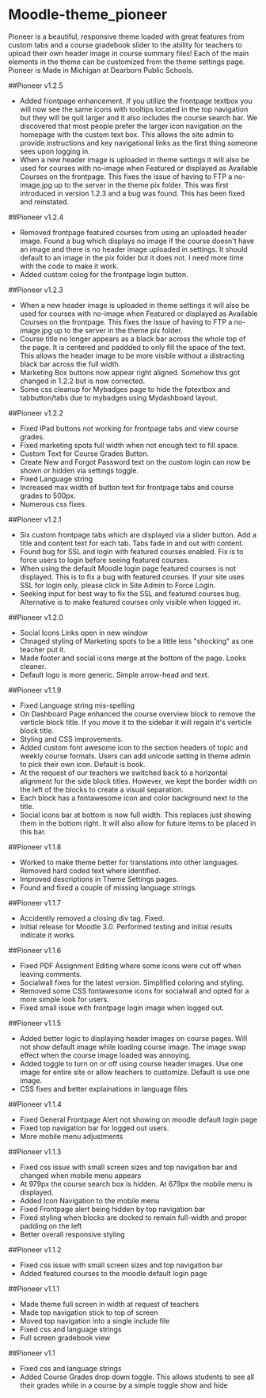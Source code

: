 # Moodle-theme_pioneer
Pioneer is a beautiful, responsive theme loaded with great features from custom tabs and a course gradebook slider to the ability for teachers to upload their own header image in course summary files! Each of the main elements in the theme can be customized from the theme settings page.  Pioneer is Made in Michigan at Dearborn Public Schools.

##Pioneer v1.2.5
* Added frontpage enhancement. If you utilize the frontpage textbox you will now see the same icons with tooltips located in the top navigation but they will be quit larger and it also includes the course search bar.  We discovered that most people prefer the larger icon navigation on the homepage with the custom text box.  This allows the site admin to provide instructions and key navigational links as the first thing someone sees upon logging in.  
* When a new header image is uploaded in theme settings it will also be used for courses with no-image when Featured or displayed as Available Courses on the frontpage. This fixes the issue of having to FTP a no-image.jpg up to the server in the theme pix folder.  This was first introduced in version 1.2.3 and a bug was found.  This has been fixed and reinstated.  

##Pioneer v1.2.4
* Removed frontpage featured courses from using an uploaded header image. Found a bug which displays no image if the course doesn't have an image and there is no header image uploaded in settings.  It should default to an image in the pix folder but it does not.  I need more time with the code to make it work.
* Added custom colog for the frontpage login button.  

##Pioneer v1.2.3
* When a new header image is uploaded in theme settings it will also be used for courses with no-image when Featured or displayed as Available Courses on the frontpage. This fixes the issue of having to FTP a no-image.jpg up to the server in the theme pix folder. 
* Course title no longer appears as a black bar across the whole top of the page.  It is centered and paddded to only fill the space of the text. This allows the header image to be more visible without a distracting black bar across the full width. 
* Marketing Box buttons now appear right aligned. Somehow this got changed in 1.2.2 but is now corrected.
* Some css cleanup for Mybadges page to hide the fptextbox and tabbutton/tabs due to mybadges using Mydashboard layout.

##Pioneer v1.2.2
* Fixed IPad buttons not working for frontpage tabs and view course grades.
* Fixed marketing spots full width when not enough text to fill space.
* Custom Text for Course Grades Button.
* Create New and Forgot Password text on the custom login can now be shown or hidden via settings toggle.
* Fixed Language string
* Increased max width of button text for frontpage tabs and course grades to 500px.
* Numerous css fixes.

##Pioneer v1.2.1
* Six custom frontpage tabs which are displayed via a slider button.  Add a title and content text for each tab.  Tabs fade in and out with content.
* Found bug for SSL and login with featured courses enabled.  Fix is to force users to login before seeing featured courses.
* When using the default Moodle login page featured courses is not displayed.  This is to fix a bug with featured courses.  If your site uses SSL for login only, please click in Site Admin to Force Login.
* Seeking input for best way to fix the SSL and featured courses bug. Alternative is to make featured courses only visible when logged in.


##Pioneer v1.2.0
* Social Icons Links open in new window
* Chnaged styling of Marketing spots to be a little less "shocking" as one teacher put it. 
* Made footer and social icons merge at the bottom of the page. Looks cleaner. 
* Default logo is more generic.  Simple arrow-head and text.

##Pioneer v1.1.9
* Fixed Language string mis-spelling
* On Dashboard Page enhanced the course overview block to remove the verticle block title.  If you move it to the sidebar it will regain it's verticle block title.
* Styling and CSS improvements.
* Added custom font awesome icon to the section headers of topic and weekly course formats.  Users can add unicode setting in theme admin to pick their own icon.  Default is book.
* At the request of our teachers we switched back to a horizontal alignment for the side block titles.  However, we kept the border width on the left of the blocks to create a visual separation.
* Each block has a fontawesome icon and color background next to the title.  
* Social icons bar at bottom is now full width.  This replaces just showing them in the bottom right.  It will also allow for future items to be placed in this bar.

##Pioneer v1.1.8
* Worked to make theme better for translations into other languages.  Removed hard coded text where identified.  
* Improved descriptions in Theme Settings pages.
* Found and fixed a couple of missing language strings. 

##Pioneer v1.1.7
* Accidently removed a closing div tag.  Fixed. 
* Initial release for Moodle 3.0.  Performed testing and initial results indicate it works. 

##Pioneer v1.1.6
* Fixed PDF Assignment Editing where some icons were cut off when leaving comments. 
* Socialwall fixes for the latest version.  Simplified coloring and styling.
* Removed some CSS fontawesome icons for socialwall and opted for a more simple look for users.
* Fixed small issue with frontpage login image when logged out.

##Pioneer v1.1.5
* Added better logic to displaying header images on course pages.  Will not show default image while loading course image.  The image swap effect when the course image loaded was annoying.
* Added toggle to turn on or off using course header images.  Use one image for entire site or allow teachers to customize.  Default is use one image.
* CSS fixes and better explainations in language files


##Pioneer v1.1.4
* Fixed General Frontpage Alert not showing on moodle default login page
* Fixed top navigation bar for logged out users.
* More mobile menu adjustments

##Pioneer v1.1.3
* Fixed css issue with small screen sizes and top navigation bar and changed when mobile menu appears
* At 979px the course search box is hidden.  At 679px the mobile menu is displayed.
* Added Icon Navigation to the mobile menu
* Fixed Frontpage alert being hidden by top navigation bar
* Fixed styling when blocks are docked to remain full-width and proper padding on the left
* Better overall responsive styling

##Pioneer v1.1.2
* Fixed css issue with small screen sizes and top navigation bar
* Added featured courses to the moodle default login page

##Pioneer v1.1.1
* Made theme full screen in width at request of teachers
* Made top navigation stick to top of screen
* Moved top navigation into a single include file
* Fixed css and language strings
* Full screen gradebook view


##Pioneer v1.1
* Fixed css and language strings
* Added Course Grades drop down toggle.  This allows students to see all their grades while in a course by a simple toggle show and hide
